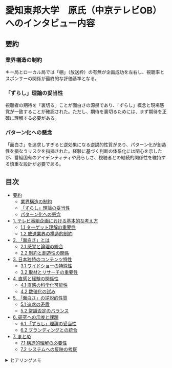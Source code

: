# 愛知東邦大学　原氏（中京テレビOB）へのインタビュー内容

## 要約

### 業界構造の制約

キー局とローカル局では「棚」（放送枠）の有無が企画成功を左右し、視聴率とスポンサーの関係が最終的な評価基準となる。

### 「ずらし」理論の妥当性

視聴者の期待を「裏切る」ことが面白さの源泉であり、「ずらし」概念と現場感覚が一致することが確認された。ただし、期待を裏切るためには、まず期待を正確に理解する必要がある。

### パターン化への懸念

「面白さ」を追求しすぎると逆効果になる逆説的性質があり、パターン化が創造性を損なうリスクを指摘された。経験に基づく判断の体系化には関心を示したが、番組固有のアイデンティティや局らしさ、視聴者との継続的関係性を維持する慎重な設計が必要である。

## 目次
- [要約](#要約)
  - [業界構造の制約](#業界構造の制約)
  - [「ずらし」理論の妥当性](#ずらし理論の妥当性)
  - [パターン化への懸念](#パターン化への懸念)
- [1. テレビ番組企画における基本的な考え方](#1-テレビ番組企画における基本的な考え方)
  - [1.1 ターゲット理解の重要性](#11-ターゲット理解の重要性)
  - [1.2 放送業界の構造的制約](#12-放送業界の構造的制約)
- [2. 「面白さ」とは](#2-面白さとは)
  - [2.1 感覚と論理の統合](#21-感覚と論理の統合)
  - [2.2 制約と創造性の関係](#22-制約と創造性の関係)
- [3. 日本独特のコンテンツ特性](#3-日本独特のコンテンツ特性)
  - [3.1 ワイドショーの特殊性](#31-ワイドショーの特殊性)
  - [3.2 取材とリサーチの重要性](#32-取材とリサーチの重要性)
- [4. 直感と経験の関係性](#4-直感と経験の関係性)
  - [4.1 直感の科学化可能性](#41-直感の科学化可能性)
  - [4.2 数値化の試み](#42-数値化の試み)
- [5. 「面白さ」の逆説的性質](#5-面白さの逆説的性質)
  - [5.1 追求の矛盾](#51-追求の矛盾)
  - [5.2 常識否定のバランス](#52-常識否定のバランス)
- [6. 研究への示唆と課題](#6-研究への示唆と課題)
  - [6.1 「ずらし」理論の妥当性](#61-ずらし理論の妥当性)
  - [6.2 ブランディングとの統合](#62-ブランディングとの統合)
- [7. まとめ](#7-まとめ)
  - [7.1 構造的理解の必要性](#71-構造的理解の必要性)
  - [7.2 システムへの反映の考察](#72-システムへの反映の考察)

<details>
<summary>ヒアリングメモ</summary>

## 1. テレビ番組企画における基本的な考え方

### 1.1 ターゲット理解の重要性

テレビ番組企画において、ターゲット設定は制作段階で明確にする必要であり、これはマーケティングの基本原則と同様である。
民放とNHKでは視聴率に対する考え方が異なり、特にローカル局は限られた時間枠（ゴールデンタイム以外の約20%の時間）での勝負となる。
与えられた条件下で視聴者を想定し、企画を構築することが求められる。

### 1.2 放送業界の構造的制約

「ありそうでない」企画の創出が理想的であるが、現実には編成部門によるコントロールが企画の方向性を大きく左右する。
優れた内容を制作しても、放送枠（「棚」）の有無が成功を決定する要因となる。
キー局は豊富な放送枠を有するが、ローカル局は限定的であるため、視聴率への要求がより厳格となる。
最終的な評価基準は、スポットCMでの訴求力という経済的指標に収束する。

## 2. 「面白さ」とは

### 2.1 感覚と論理の統合

「面白さ」は感覚的要素として捉えられがちであるが、本質的には視聴者ニーズの理解、すなわち顧客理解に基づく。
視聴者の期待を効果的に「裏切る」ためには、まず期待の内容を正確に把握する必要がある。
視聴者の関心を高める手法として「ずらし」が有効であり、これは期待との意図的な乖離を創出することに他ならない。

### 2.2 制約と創造性の関係

予算的制約（「金がない」状況）は、逆説的に創造性を促進する要因となり得る。
演出手法においてキー局の模倣から開始するケースが多いが、テロップの使用方法等、細部における工夫の余地は常に存在する。

## 3. 日本独特のコンテンツ特性

### 3.1 ワイドショーの特殊性

ワイドショーは日本独特のコンテンツ形態であり、純粋な報道番組ではない。この独特性を理解せずして、適切な企画方向性を設定することは困難である。

### 3.2 取材とリサーチの重要性

リサーチャーの存在と調査活動の質が、番組の成否を左右する。
深い信頼関係に基づく取材体制の構築と、幅広いコンテンツへの対応能力が、制作の基盤となる。

## 4. 直感と経験の関係性

### 4.1 直感の科学化可能性

直感は経験の蓄積によって磨かれる能力である。「直感を科学する」アプローチは、最短経路での問題解決を可能にする可能性を秘めている。
この直感をシステム化することができれば、知識継承の効率化が期待できる。

### 4.2 数値化の試み

具体例として、金鳥のラジオCMなどでは「面白さの数値化」が試みられている。ハプニング的要素の面白さも、一定のパターンとして認識可能である。

## 5. 「面白さ」の逆説的性質

### 5.1 追求の矛盾

面白さを意図的に追求する行為は、しばしば逆効果を生む。「笑わせよう」とする意図的努力は、視聴者の「思わず笑う」という自然な反応を阻害する傾向がある。

### 5.2 常識否定のバランス

常識の否定は必要な要素であるが、過度な逸脱は視聴者離れを招く。ブランドの将来的期待値を考慮した適切なバランスの維持が重要である。

## 6. 研究への示唆と課題

### 6.1 「ずらし」理論の妥当性

「ずらし」理論は現場感覚と合致しており、成功番組の多くが視聴者期待との良質な乖離を創出している。
ただし、パターン化の過程で創造性を損なわないよう注意が必要である。

### 6.2 ブランディングとの統合

企画力は組織のブランディングと密接に関連している。
放送局のカラーや制作チームの特色を含めたシステム化が実現できれば、より実用的な成果が期待できる。

## 7. まとめ

### 7.1 構造的理解の必要性

テレビ番組企画の知識継承システム構築においては、以下の要素を統合的に考慮する必要。

- 放送業界の構造的制約（「棚」の概念、視聴率とスポンサーの関係）
- 「面白さ」の複層的性質（感覚と論理、制約と創造性）
- 日本独特のコンテンツ文化
- 経験に基づく直感の価値

### 7.2 システムへの反映の考察

パターン化による知識継承の効率化と、創造性の維持という一見矛盾する要求を両立が課題かもしれない。

</details>
